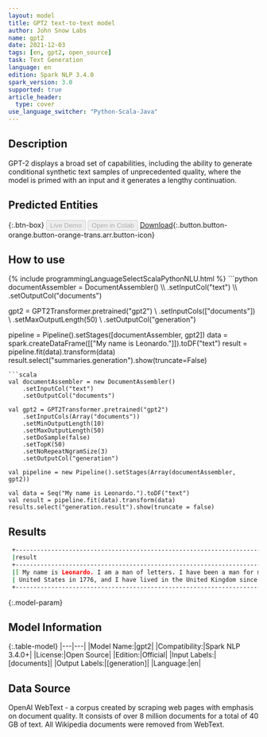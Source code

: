 ```yaml
---
layout: model
title: GPT2 text-to-text model
author: John Snow Labs
name: gpt2
date: 2021-12-03
tags: [en, gpt2, open_source]
task: Text Generation
language: en
edition: Spark NLP 3.4.0
spark_version: 3.0
supported: true
article_header:
  type: cover
use_language_switcher: "Python-Scala-Java"
---
```


## Description

GPT-2 displays a broad set of capabilities, including the ability to generate conditional synthetic text samples of unprecedented quality, where the model is primed with an input and it generates a lengthy continuation.

## Predicted Entities



{:.btn-box}
<button class="button button-orange" disabled>Live Demo</button>
<button class="button button-orange" disabled>Open in Colab</button>
[Download](https://s3.amazonaws.com/auxdata.johnsnowlabs.com/public/models/gpt2_en_3.4.0_3.0_1638510926608.zip){:.button.button-orange.button-orange-trans.arr.button-icon}

## How to use



<div class="tabs-box" markdown="1">
{% include programmingLanguageSelectScalaPythonNLU.html %}
```python
documentAssembler = DocumentAssembler() \\
    .setInputCol("text") \\
    .setOutputCol("documents")
    
gpt2 = GPT2Transformer.pretrained("gpt2") \\
    .setInputCols(["documents"]) \\
    .setMaxOutputLength(50) \\
    .setOutputCol("generation")
    
pipeline = Pipeline().setStages([documentAssembler, gpt2])
data = spark.createDataFrame([["My name is Leonardo."]]).toDF("text")
result = pipeline.fit(data).transform(data)
result.select("summaries.generation").show(truncate=False)
```
```scala
val documentAssembler = new DocumentAssembler()
    .setInputCol("text")
    .setOutputCol("documents")

val gpt2 = GPT2Transformer.pretrained("gpt2")
    .setInputCols(Array("documents"))
    .setMinOutputLength(10)
    .setMaxOutputLength(50)
    .setDoSample(false)
    .setTopK(50)
    .setNoRepeatNgramSize(3)
    .setOutputCol("generation")
      
val pipeline = new Pipeline().setStages(Array(documentAssembler, gpt2))

val data = Seq("My name is Leonardo.").toDF("text")
val result = pipeline.fit(data).transform(data)
results.select("generation.result").show(truncate = false)
```
</div>

## Results

```bash
 +----------------------------------------------------------------------------------------------------------------------------------------------------------------------------------------------------+
 |result                                                                                                                                                                                                                  |
 +----------------------------------------------------------------------------------------------------------------------------------------------------------------------------------------------------+
 |[ My name is Leonardo. I am a man of letters. I have been a man for many years. I was born in the year 1776. I came to the  |
 | United States in 1776, and I have lived in the United Kingdom since 1776]                                                                                         |
 +----------------------------------------------------------------------------------------------------------------------------------------------------------------------------------------------------+
```

{:.model-param}
## Model Information

{:.table-model}
|---|---|
|Model Name:|gpt2|
|Compatibility:|Spark NLP 3.4.0+|
|License:|Open Source|
|Edition:|Official|
|Input Labels:|[documents]|
|Output Labels:|[generation]|
|Language:|en|

## Data Source

OpenAI WebText  - a corpus created by scraping web pages with emphasis on document quality. It consists of over 8 million documents for a total of 40 GB of text. All Wikipedia documents were removed from WebText.
